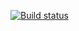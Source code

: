 [![Build status](https://ci.appveyor.com/api/projects/status/mbi8j4b35y5tdswt?svg=true)](https://ci.appveyor.com/project/MaryVanyush/methods)